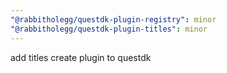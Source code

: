 ```yaml
---
"@rabbitholegg/questdk-plugin-registry": minor
"@rabbitholegg/questdk-plugin-titles": minor
---
```


add titles create plugin to questdk
